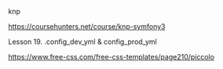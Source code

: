 knp

https://coursehunters.net/course/knp-symfony3

Lesson 19. .config_dev_yml & config_prod_yml

https://www.free-css.com/free-css-templates/page210/piccolo